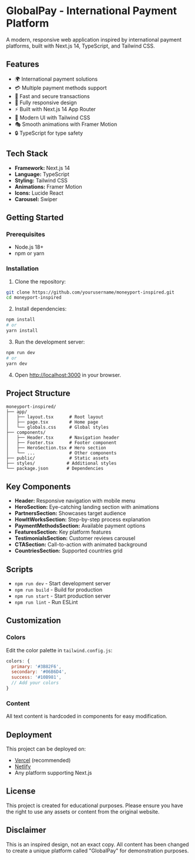 # GlobalPay - International Payment Platform

A modern, responsive web application inspired by international payment platforms, built with Next.js 14, TypeScript, and Tailwind CSS.

## Features

- 🌍 International payment solutions
- 💳 Multiple payment methods support
- 🚀 Fast and secure transactions
- 📱 Fully responsive design
- ⚡ Built with Next.js 14 App Router
- 🎨 Modern UI with Tailwind CSS
- 🎭 Smooth animations with Framer Motion
- 🔒 TypeScript for type safety

## Tech Stack

- **Framework:** Next.js 14
- **Language:** TypeScript
- **Styling:** Tailwind CSS
- **Animations:** Framer Motion
- **Icons:** Lucide React
- **Carousel:** Swiper

## Getting Started

### Prerequisites

- Node.js 18+ 
- npm or yarn

### Installation

1. Clone the repository:
```bash
git clone https://github.com/yourusername/moneyport-inspired.git
cd moneyport-inspired
```

2. Install dependencies:
```bash
npm install
# or
yarn install
```

3. Run the development server:
```bash
npm run dev
# or
yarn dev
```

4. Open [http://localhost:3000](http://localhost:3000) in your browser.

## Project Structure

```
moneyport-inspired/
├── app/
│   ├── layout.tsx      # Root layout
│   ├── page.tsx        # Home page
│   └── globals.css     # Global styles
├── components/
│   ├── Header.tsx      # Navigation header
│   ├── Footer.tsx      # Footer component
│   ├── HeroSection.tsx # Hero section
│   └── ...             # Other components
├── public/             # Static assets
├── styles/            # Additional styles
└── package.json       # Dependencies
```

## Key Components

- **Header:** Responsive navigation with mobile menu
- **HeroSection:** Eye-catching landing section with animations
- **PartnersSection:** Showcases target audience
- **HowItWorksSection:** Step-by-step process explanation
- **PaymentMethodsSection:** Available payment options
- **FeaturesSection:** Key platform features
- **TestimonialsSection:** Customer reviews carousel
- **CTASection:** Call-to-action with animated background
- **CountriesSection:** Supported countries grid

## Scripts

- `npm run dev` - Start development server
- `npm run build` - Build for production
- `npm run start` - Start production server
- `npm run lint` - Run ESLint

## Customization

### Colors

Edit the color palette in `tailwind.config.js`:

```javascript
colors: {
  primary: '#3B82F6',
  secondary: '#06B6D4',
  success: '#10B981',
  // Add your colors
}
```

### Content

All text content is hardcoded in components for easy modification.

## Deployment

This project can be deployed on:

- [Vercel](https://vercel.com) (recommended)
- [Netlify](https://netlify.com)
- Any platform supporting Next.js

## License

This project is created for educational purposes. Please ensure you have the right to use any assets or content from the original website.

## Disclaimer

This is an inspired design, not an exact copy. All content has been changed to create a unique platform called "GlobalPay" for demonstration purposes.
